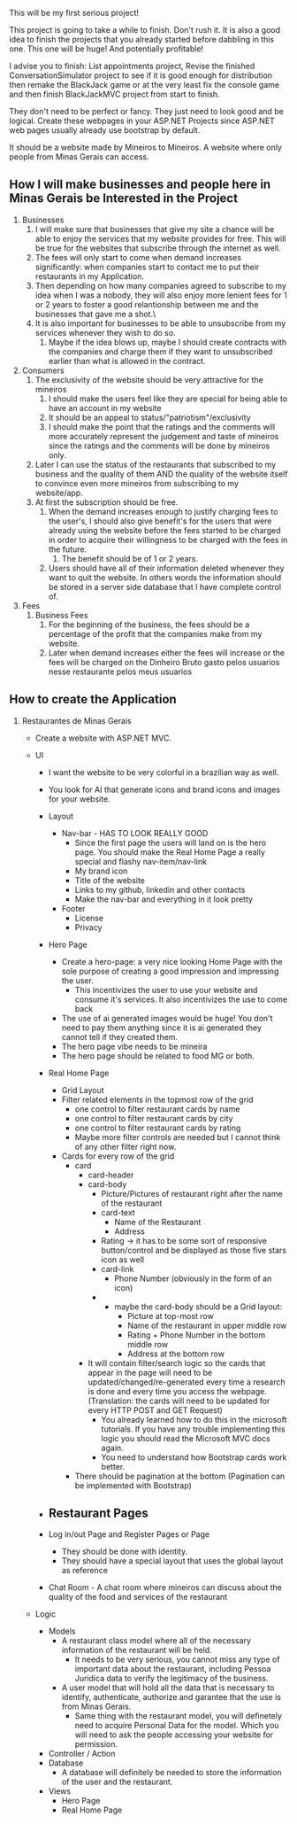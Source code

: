 This will be my first serious project!

This project is going to take a while to finish. Don't rush it. It is also a good idea to finish the projects that you already started before dabbling in this one. This one will be huge! And potentially profitable!

I advise you to finish: List appointments project, Revise the finished ConversationSimulator project to see if it is good enough for distribution then remake the BlackJack game or at the very least fix the console game and then finish BlackJackMVC project from start to finish.

They don't need to be perfect or fancy. They just need to look good and be logical.
Create these webpages in your ASP.NET Projects since ASP.NET web pages usually already use bootstrap by default.

It should be a website made by Mineiros to Mineiros. A website where only people from Minas Gerais can access. 

## How I will make businesses and people here in Minas Gerais be Interested in the Project

1. Businesses
	1.  I will make sure that businesses that give my site a chance will be able to enjoy the services that my website provides for free. This will be true for the websites that subscribe through the internet as well.
	2. The fees will only start to come when demand increases significantly: when companies start to contact me to put their restaurants in my Application.
	3. Then depending on how many companies agreed to subscribe to my idea when I was a nobody, they will also enjoy more lenient fees for 1 or 2 years to foster a good relantionship between me and the businesses that gave me a shot.\
	4. It is also important for businesses to be able to unsubscribe from my services whenever they wish to do so.
		1.  Maybe if the idea blows up, maybe I should create contracts with the companies and charge them if they want to unsubscribed earlier than what is allowed in the contract.
2. Consumers
	1. The exclusivity of the website should be very attractive for the mineiros
		1. I should make the users feel like they are special for being able to have an account in my website
		2. It should be an appeal to status/"patriotism"/exclusivity
		3. I should make the point that the ratings and the comments will more accurately represent the judgement and taste of mineiros since the ratings and the comments will be done by mineiros only.
	2. Later I can use the status of the restaurants that subscribed to my business and the quality of them AND the quality of the website itself to convince even more mineiros from subscribing to my website/app.
	3. At first the subscription should be free.
		1. When the demand increases enough to justify charging fees to the user's, I should also give benefit's for the users that were already using the website before the fees started to be charged in order to acquire their willingness to be charged with the fees in the future.
			1. The benefit should be of 1 or 2 years.
		2. Users should have all of their information deleted whenever they want to quit the website. In others words the information should be stored in a server side database that I have complete control of.
3. Fees
	1. Business Fees
		1. For the beginning of the business, the fees should be a percentage of the profit that the companies make from my website.
		2. Later when demand increases either the fees will increase or the fees will be charged on the Dinheiro Bruto gasto pelos usuarios nesse restaurante pelos meus usuarios

## How to create the Application

1. Restaurantes de Minas Gerais
	- Create a website with ASP.NET MVC. 
	- UI
		- I want the website to be very colorful in a brazilian way as well.
		- You look for AI that generate icons and brand icons and images for your website.
		- Layout
			- Nav-bar - HAS TO LOOK REALLY GOOD
				- Since the first page the users will land on is the hero page. You should make the Real Home Page a really special and flashy nav-item/nav-link
				- My brand icon
				- Title of the website
				- Links to my github, linkedin and other contacts
				- Make the nav-bar and everything in it look pretty
			- Footer
				- License
				- Privacy
			
		- Hero Page
			- Create a hero-page: a very nice looking Home Page with the sole purpose of creating a good impression and impressing the user. 
				- This incentivizes the user to use your website and consume it's services. It also incentivizes the use to come back
			- The use of ai generated images would be huge! You don't need to pay them anything since it is ai generated they cannot tell if they created them.
			- The hero page vibe needs to be mineira
			- The hero page should be related to food MG or both.
		- Real Home Page
			- Grid Layout
			- Filter related elements in the topmost row of the grid
				- one control to filter restaurant cards by name
				- one control to filter restaurant cards by city
				- one control to filter restaurant cards by rating
				- Maybe more filter controls are needed but I cannot think of any other filter right now.
			- Cards for every row of the grid
				- card
					- card-header 
					- card-body 
						- Picture/Pictures of restaurant right after the name of the restaurant
						- card-text
							-  Name of the Restaurant
							- Address
						- Rating -> it has to be some sort of responsive button/control and be displayed as those five stars icon as well
						- card-link
							- Phone Number (obviously in the form of an icon)
						- - maybe the card-body should be a Grid layout:
							- Picture at top-most row
							- Name of the restaurant in upper middle row
							- Rating + Phone Number in the bottom middle row
							- Address at the bottom row
					- It will contain filter/search logic so the cards that appear in the page will need to be updated/changed/re-generated every time a research is done and every time you access the webpage. (Translation: the cards will need to be updated for every HTTP POST and GET Request)
						- You already learned how to do this in the microsoft tutorials. If you have any trouble implementing this logic you should read the Microsoft MVC docs again.
						- You need to understand how Bootstrap cards work better.
				- There should be pagination at the bottom (Pagination can be implemented with Bootstrap)
		- Restaurant Pages
			- 
		- Log in/out Page and Register Pages or Page
			- They should be done with identity.
			- They should have a special layout that uses the global layout as reference 
		- Chat Room - A chat room where mineiros can discuss about the quality of the food and services of the restaurant
			
	- Logic
		
		- Models
			-  A restaurant class model where all of the necessary information of the restaurant will be held. 
				- It needs to be very serious, you cannot miss any type of important data about the restaurant, including Pessoa Juridica data to verify the legitimacy of the business.
			- A user model that will hold all the data that is necessary to identify, authenticate, authorize and garantee that the use is from Minas Gerais.
				- Same thing with the restaurant model, you will definetely need to acquire Personal Data for the model. Which you will need to ask the people accessing your website for permission.
		- Controller / Action
		- Database
			- A database will definitely be needed to store the information of the user and the restaurant.
		- Views
			- Hero Page
			- Real Home Page
		
